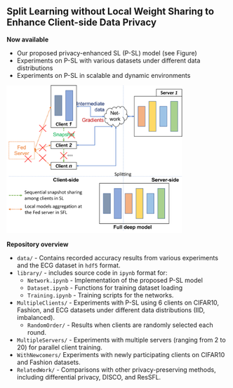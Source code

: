 ## Split Learning without Local Weight Sharing to Enhance Client-side Data Privacy

**Now available**
- Our proposed privacy-enhanced SL (P-SL) model (see Figure)
- Experiments on P-SL with various datasets under different data distributions
- Experiments on P-SL in scalable and dynamic environments

<img src="PrivacySL.png" alt="P-SL Model" width="400">

**Repository overview**
- `data/` - Contains recorded accuracy results from various experiments and the ECG dataset in `hdf5` format.
- `library/` - includes source code in `ipynb` format for:
  - `Network.ipynb` - Implementation of the proposed P-SL model
  - `Dataset.ipynb` - Functions for training dataset loading
  - `Training.ipynb` - Training scripts for the networks.
- `MultipleClients/` - Experiments with P-SL using 6 clients on CIFAR10, Fashion, and ECG datasets under different data distributions (IID, imbalanced).
  - `RandomOrder/` - Results when clients are randomly selected each round.
- `MultipleServers/` - Experiments with multiple servers (ranging from 2 to 20) for parallel client training.
- `WithNewcomers/` Experiments with newly participating clients on CIFAR10 and Fashion datasets.
- `RelatedWork/` - Comparisons with other privacy-preserving methods, including differential privacy, DISCO, and ResSFL.

